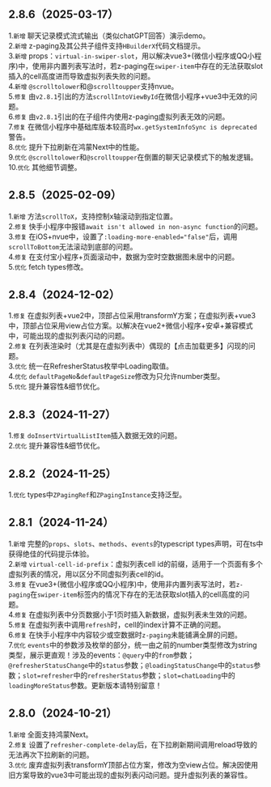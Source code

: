 ## 2.8.6（2025-03-17）
1.`新增` 聊天记录模式流式输出（类似chatGPT回答）演示demo。  
2.`新增` z-paging及其公共子组件支持`HBuilderX`代码文档提示。  
3.`新增` props：`virtual-in-swiper-slot`，用以解决vue3+(微信小程序或QQ小程序)中，使用非内置列表写法时，若z-paging在`swiper-item`中存在的无法获取slot插入的cell高度进而导致虚拟列表失败的问题。  
4.`新增` `@scrolltolower`和@`scrolltoupper`支持nvue。  
5.`修复` 由`v2.8.1`引出的方法`scrollIntoViewById`在微信小程序+vue3中无效的问题。  
6.`修复` 由`v2.8.1`引出的在子组件内使用z-paging虚拟列表无效的问题。  
7.`修复` 在微信小程序中基础库版本较高时`wx.getSystemInfoSync is deprecated`警告。  
8.`优化` 提升下拉刷新在鸿蒙Next中的性能。  
9.`优化` `@scrolltolower`和`@scrolltoupper`在倒置的聊天记录模式下的触发逻辑。  
10.`优化` 其他细节调整。  
## 2.8.5（2025-02-09）
1.`新增` 方法`scrollToX`，支持控制x轴滚动到指定位置。  
2.`修复` 快手小程序中报错`await isn't allowed in non-async function`的问题。  
3.`修复` 在iOS+nvue中，设置了`:loading-more-enabled="false"`后，调用`scrollToBottom`无法滚动到底部的问题。  
4.`修复` 在支付宝小程序+页面滚动中，数据为空时空数据图未居中的问题。  
5.`优化` fetch types修改。  
## 2.8.4（2024-12-02）
1.`修复` 在虚拟列表+vue2中，顶部占位采用transformY方案；在虚拟列表+vue3中，顶部占位采用view占位方案。以解决在vue2+微信小程序+安卓+兼容模式中，可能出现的虚拟列表闪动的问题。  
2.`修复` 在列表渲染时（尤其是在虚拟列表中）偶现的【点击加载更多】闪现的问题。   
3.`优化` 统一在RefresherStatus枚举中Loading取值。    
4.`优化` `defaultPageNo`&`defaultPageSize`修改为只允许number类型。  
5.`优化` 提升兼容性&细节优化。  
## 2.8.3（2024-11-27）
1.`修复` `doInsertVirtualListItem`插入数据无效的问题。  
2.`优化` 提升兼容性&细节优化。  
## 2.8.2（2024-11-25）
1.`优化` types中`ZPagingRef`和`ZPagingInstance`支持泛型。  
## 2.8.1（2024-11-24）
1.`新增` 完整的`props`、`slots`、`methods`、`events`的typescript types声明，可在ts中获得绝佳的代码提示体验。  
2.`新增` `virtual-cell-id-prefix`：虚拟列表cell id的前缀，适用于一个页面有多个虚拟列表的情况，用以区分不同虚拟列表cell的id。  
3.`修复` 在vue3+(微信小程序或QQ小程序)中，使用非内置列表写法时，若`z-paging`在`swiper-item`标签内的情况下存在的无法获取slot插入的cell高度的问题。  
4.`修复` 在虚拟列表中分页数据小于1页时插入新数据，虚拟列表未生效的问题。  
5.`修复` 在虚拟列表中调用`refresh`时，cell的index计算不正确的问题。  
6.`修复` 在快手小程序中内容较少或空数据时`z-paging`未能铺满全屏的问题。  
7.`优化` `events`中的参数涉及枚举的部分，统一由之前的number类型修改为string类型，展示更直观！涉及的events：`@query`中的`from`参数；`@refresherStatusChange`中的`status`参数；`@loadingStatusChange`中的`status`参数；`slot=refresher`中的`refresherStatus`参数；`slot=chatLoading`中的`loadingMoreStatus`参数。更新版本请特别留意！  
## 2.8.0（2024-10-21）
1.`新增` 全面支持鸿蒙Next。  
2.`修复` 设置了`refresher-complete-delay`后，在下拉刷新期间调用reload导致的无法再次下拉刷新的问题。  
3.`优化` 废弃虚拟列表transformY顶部占位方案，修改为空view占位。解决因使用旧方案导致的vue3中可能出现的虚拟列表闪动问题。提升虚拟列表的兼容性。  


